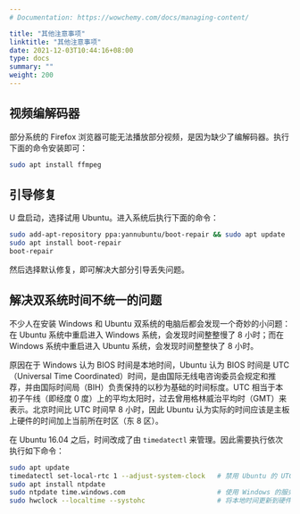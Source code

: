 ```yaml
---
# Documentation: https://wowchemy.com/docs/managing-content/

title: "其他注意事项"
linktitle: "其他注意事项"
date: 2021-12-03T10:44:16+08:00
type: docs
summary: ""
weight: 200
---
```


<!--more-->

## 视频编解码器

部分系统的 Firefox 浏览器可能无法播放部分视频，是因为缺少了编解码器。执行下面的命令安装即可：

```bash
sudo apt install ffmpeg
```

## <span name="boot-repair">引导修复</span>

U 盘启动，选择试用 Ubuntu。进入系统后执行下面的命令：

```bash
sudo add-apt-repository ppa:yannubuntu/boot-repair && sudo apt update   # 添加软件源
sudo apt install boot-repair                                            # 安装 boot-repair
boot-repair                                                             # 运行 boot-repair
```

然后选择默认修复，即可解决大部分引导丢失问题。

## 解决双系统时间不统一的问题

不少人在安装 Windows 和 Ubuntu 双系统的电脑后都会发现一个奇妙的小问题：在 Ubuntu 系统中重启进入 Windows 系统，会发现时间整整慢了 8 小时；而在 Windows 系统中重启进入 Ubuntu 系统，会发现时间整整快了 8 小时。

原因在于 Windows 认为 BIOS 时间是本地时间，Ubuntu 认为 BIOS 时间是 UTC（Universal Time Coordinated）时间，是由国际无线电咨询委员会规定和推荐，并由国际时间局（BIH）负责保持的以秒为基础的时间标度。UTC 相当于本初子午线（即经度 0 度）上的平均太阳时，过去曾用格林威治平均时（GMT）来表示。北京时间比 UTC 时间早 8 小时，因此 Ubuntu 认为实际的时间应该是主板上硬件的时间加上当前所在时区（东 8 区）。

在 Ubuntu 16.04 之后，时间改成了由 `timedatectl` 来管理。因此需要执行依次执行如下命令：

```bash
sudo apt update
timedatectl set-local-rtc 1 --adjust-system-clock   # 禁用 Ubuntu 的 UTC
sudo apt install ntpdate
sudo ntpdate time.windows.com                       # 使用 Windows 的服务器
sudo hwclock --localtime --systohc                  # 将本地时间更新到硬件上
```

